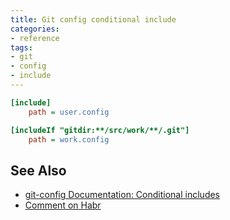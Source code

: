 ```yaml
---
title: Git config conditional include
categories:
- reference
tags:
- git
- config
- include
---
```

```ini {title="$XDG_CONFIG_HOME/git/config"}
[include]
	path = user.config

[includeIf "gitdir:**/src/work/**/.git"]
	path = work.config
```

## See Also
- [git-config Documentation: Conditional includes](https://git-scm.com/docs/git-config#_conditional_includes)
- [Comment on Habr](https://habr.com/ru/company/nlmk/blog/673946/#comment_24486046)
